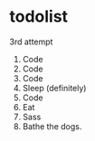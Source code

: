 # todolist
3rd attempt

1. Code
2. Code
3. Code
4. Sleep (definitely)
5. Code
6. Eat
7. Sass
8. Bathe the dogs.

